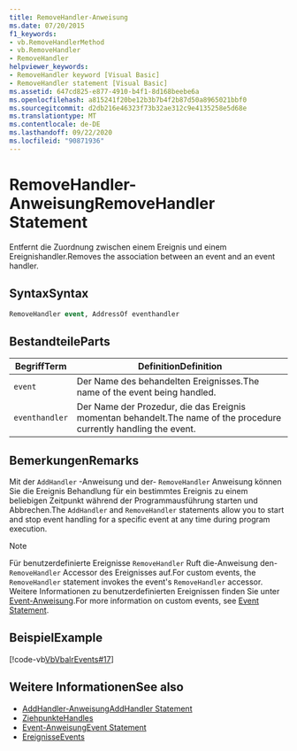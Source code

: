 ```yaml
---
title: RemoveHandler-Anweisung
ms.date: 07/20/2015
f1_keywords:
- vb.RemoveHandlerMethod
- vb.RemoveHandler
- RemoveHandler
helpviewer_keywords:
- RemoveHandler keyword [Visual Basic]
- RemoveHandler statement [Visual Basic]
ms.assetid: 647cd825-e877-4910-b4f1-8d168beebe6a
ms.openlocfilehash: a815241f20be12b3b7b4f2b87d50a8965021bbf0
ms.sourcegitcommit: d2db216e46323f73b32ae312c9e4135258e5d68e
ms.translationtype: MT
ms.contentlocale: de-DE
ms.lasthandoff: 09/22/2020
ms.locfileid: "90871936"
---
```

# <a name="removehandler-statement"></a><span data-ttu-id="76520-102">RemoveHandler-Anweisung</span><span class="sxs-lookup"><span data-stu-id="76520-102">RemoveHandler Statement</span></span>

<span data-ttu-id="76520-103">Entfernt die Zuordnung zwischen einem Ereignis und einem Ereignishandler.</span><span class="sxs-lookup"><span data-stu-id="76520-103">Removes the association between an event and an event handler.</span></span>  
  
## <a name="syntax"></a><span data-ttu-id="76520-104">Syntax</span><span class="sxs-lookup"><span data-stu-id="76520-104">Syntax</span></span>  
  
```vb  
RemoveHandler event, AddressOf eventhandler  
```  
  
## <a name="parts"></a><span data-ttu-id="76520-105">Bestandteile</span><span class="sxs-lookup"><span data-stu-id="76520-105">Parts</span></span>  
  
|<span data-ttu-id="76520-106">Begriff</span><span class="sxs-lookup"><span data-stu-id="76520-106">Term</span></span>|<span data-ttu-id="76520-107">Definition</span><span class="sxs-lookup"><span data-stu-id="76520-107">Definition</span></span>|  
|---|---|  
|`event`|<span data-ttu-id="76520-108">Der Name des behandelten Ereignisses.</span><span class="sxs-lookup"><span data-stu-id="76520-108">The name of the event being handled.</span></span>|  
|`eventhandler`|<span data-ttu-id="76520-109">Der Name der Prozedur, die das Ereignis momentan behandelt.</span><span class="sxs-lookup"><span data-stu-id="76520-109">The name of the procedure currently handling the event.</span></span>|  
  
## <a name="remarks"></a><span data-ttu-id="76520-110">Bemerkungen</span><span class="sxs-lookup"><span data-stu-id="76520-110">Remarks</span></span>  

 <span data-ttu-id="76520-111">Mit der `AddHandler` -Anweisung und der- `RemoveHandler` Anweisung können Sie die Ereignis Behandlung für ein bestimmtes Ereignis zu einem beliebigen Zeitpunkt während der Programmausführung starten und Abbrechen.</span><span class="sxs-lookup"><span data-stu-id="76520-111">The `AddHandler` and `RemoveHandler` statements allow you to start and stop event handling for a specific event at any time during program execution.</span></span>  
  
> [!NOTE]
> <span data-ttu-id="76520-112">Für benutzerdefinierte Ereignisse `RemoveHandler` Ruft die-Anweisung den- `RemoveHandler` Accessor des Ereignisses auf.</span><span class="sxs-lookup"><span data-stu-id="76520-112">For custom events, the `RemoveHandler` statement invokes the event's `RemoveHandler` accessor.</span></span> <span data-ttu-id="76520-113">Weitere Informationen zu benutzerdefinierten Ereignissen finden Sie unter [Event-Anweisung](event-statement.md).</span><span class="sxs-lookup"><span data-stu-id="76520-113">For more information on custom events, see [Event Statement](event-statement.md).</span></span>  
  
## <a name="example"></a><span data-ttu-id="76520-114">Beispiel</span><span class="sxs-lookup"><span data-stu-id="76520-114">Example</span></span>  

 [!code-vb[VbVbalrEvents#17](~/samples/snippets/visualbasic/VS_Snippets_VBCSharp/VbVbalrEvents/VB/Class1.vb#17)]  
  
## <a name="see-also"></a><span data-ttu-id="76520-115">Weitere Informationen</span><span class="sxs-lookup"><span data-stu-id="76520-115">See also</span></span>

- [<span data-ttu-id="76520-116">AddHandler-Anweisung</span><span class="sxs-lookup"><span data-stu-id="76520-116">AddHandler Statement</span></span>](addhandler-statement.md)
- [<span data-ttu-id="76520-117">Ziehpunkte</span><span class="sxs-lookup"><span data-stu-id="76520-117">Handles</span></span>](handles-clause.md)
- [<span data-ttu-id="76520-118">Event-Anweisung</span><span class="sxs-lookup"><span data-stu-id="76520-118">Event Statement</span></span>](event-statement.md)
- [<span data-ttu-id="76520-119">Ereignisse</span><span class="sxs-lookup"><span data-stu-id="76520-119">Events</span></span>](../../programming-guide/language-features/events/index.md)

